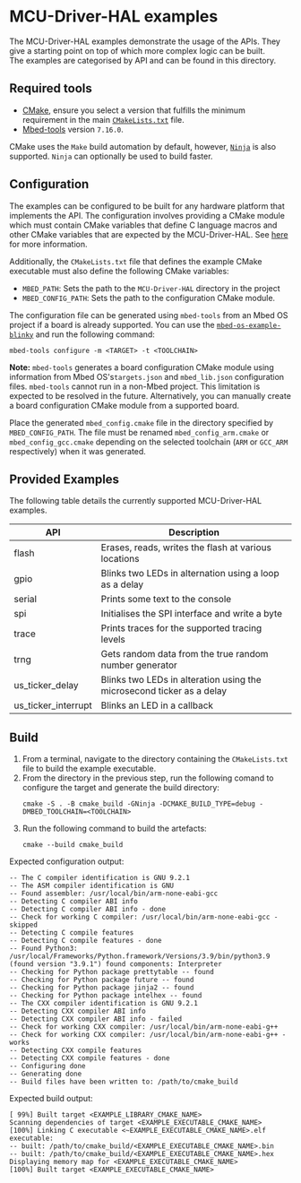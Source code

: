 # MCU-Driver-HAL examples
The MCU-Driver-HAL examples demonstrate the usage of the APIs. They give a starting point on top of which more complex logic can be built.  
The examples are categorised by API and can be found in this directory.

## Required tools
- [CMake](https://cmake.org/install/), ensure you select a version that fulfills the minimum requirement in the main [`CMakeLists.txt`](../CMakeLists.txt) file.
- [Mbed-tools](https://github.com/ARMmbed/mbed-tools) version `7.16.0`.

CMake uses the `Make` build automation by default, however, [`Ninja`](https://github.com/ninja-build/ninja/wiki/Pre-built-Ninja-packages) is also supported.
`Ninja` can optionally be used to build faster.

## Configuration
The examples can be configured to be built for any hardware platform that implements the API. The configuration involves providing a CMake module which must contain CMake variables that define C language macros and other CMake variables that are expected by the MCU-Driver-HAL. See [here](../docs/porting/api/cmake.md) for more information.

Additionally, the `CMakeLists.txt` file that defines the example CMake executable must also define the following CMake variables:
* `MBED_PATH`: Sets the path to the `MCU-Driver-HAL` directory in the project
* `MBED_CONFIG_PATH`: Sets the path to the configuration CMake module.

The configuration file can be generated using `mbed-tools` from an Mbed OS project if a board is already supported. You can use the  [`mbed-os-example-blinky`](https://github.com/ARMmbed/mbed-os-example-blinky) and run the following command:
```
mbed-tools configure -m <TARGET> -t <TOOLCHAIN>
```

**Note:** `mbed-tools` generates a board configuration CMake module using information from Mbed OS's`targets.json` and `mbed_lib.json` configuration files. `mbed-tools` cannot run in a non-Mbed project. This limitation is expected to be resolved in the future. Alternatively, you can manually create a board configuration CMake module from a supported board.

Place the generated `mbed_config.cmake` file in the directory specified by `MBED_CONFIG_PATH`. The file must be renamed `mbed_config_arm.cmake` or `mbed_config_gcc.cmake` depending on the selected toolchain (`ARM` or `GCC_ARM` respectively) when it was generated.


## Provided Examples

The following table details the currently supported MCU-Driver-HAL examples.

|     API       |   Description    | 
|---            |---                       |
| flash         |   Erases, reads, writes the flash at various locations     |
| gpio          |   Blinks two LEDs in alternation using a loop as a delay   |
| serial        |   Prints some text to the console     |
| spi           |   Initialises the SPI interface and write a byte     |
| trace         |   Prints traces for the supported tracing levels     |
| trng          |   Gets random data from the true random number generator     |
| us_ticker_delay |   Blinks two LEDs in alteration using the microsecond ticker as a delay     |
| us_ticker_interrupt |   Blinks an LED in a callback     |

## Build

1. From a terminal, navigate to the directory containing the `CMakeLists.txt` file to build the example executable.
1. From the directory in the previous step, run the following comand to configure the target and generate the build directory:
    ```
    cmake -S . -B cmake_build -GNinja -DCMAKE_BUILD_TYPE=debug -DMBED_TOOLCHAIN=<TOOLCHAIN>
    ```
1. Run the following command to build the artefacts:
    ```
    cmake --build cmake_build
    ```

Expected configuration output:
```
-- The C compiler identification is GNU 9.2.1
-- The ASM compiler identification is GNU
-- Found assembler: /usr/local/bin/arm-none-eabi-gcc
-- Detecting C compiler ABI info
-- Detecting C compiler ABI info - done
-- Check for working C compiler: /usr/local/bin/arm-none-eabi-gcc - skipped
-- Detecting C compile features
-- Detecting C compile features - done
-- Found Python3: /usr/local/Frameworks/Python.framework/Versions/3.9/bin/python3.9 (found version "3.9.1") found components: Interpreter 
-- Checking for Python package prettytable -- found
-- Checking for Python package future -- found
-- Checking for Python package jinja2 -- found
-- Checking for Python package intelhex -- found
-- The CXX compiler identification is GNU 9.2.1
-- Detecting CXX compiler ABI info
-- Detecting CXX compiler ABI info - failed
-- Check for working CXX compiler: /usr/local/bin/arm-none-eabi-g++
-- Check for working CXX compiler: /usr/local/bin/arm-none-eabi-g++ - works
-- Detecting CXX compile features
-- Detecting CXX compile features - done
-- Configuring done
-- Generating done
-- Build files have been written to: /path/to/cmake_build
```

Expected build output:
```
[ 99%] Built target <EXAMPLE_LIBRARY_CMAKE_NAME>
Scanning dependencies of target <EXAMPLE_EXECUTABLE_CMAKE_NAME>
[100%] Linking C executable <~EXAMPLE_EXECUTABLE_CMAKE_NAME>.elf
executable:
-- built: /path/to/cmake_build/<EXAMPLE_EXECUTABLE_CMAKE_NAME>.bin
-- built: /path/to/cmake_build/<EXAMPLE_EXECUTABLE_CMAKE_NAME>.hex
Displaying memory map for <EXAMPLE_EXECUTABLE_CMAKE_NAME>
[100%] Built target <EXAMPLE_EXECUTABLE_CMAKE_NAME>
```
